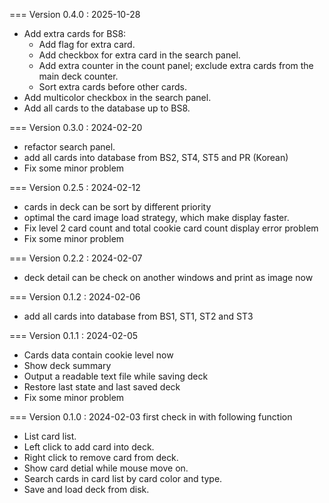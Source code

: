 === Version 0.4.0 : 2025-10-28
- Add extra cards for BS8:
  - Add flag for extra card.
  - Add checkbox for extra card in the search panel.
  - Add extra counter in the count panel; exclude extra cards from the main deck counter.
  - Sort extra cards before other cards.
- Add multicolor checkbox in the search panel.
- Add all cards to the database up to BS8.

=== Version 0.3.0 : 2024-02-20
- refactor search panel.
- add all cards into database from BS2, ST4, ST5 and PR (Korean)
- Fix some minor problem

=== Version 0.2.5 : 2024-02-12
- cards in deck can be sort by different priority
- optimal the card image load strategy, which make display faster.
- Fix level 2 card count and total cookie card count display error problem
- Fix some minor problem

=== Version 0.2.2 : 2024-02-07
- deck detail can be check on another windows and print as image now

=== Version 0.1.2 : 2024-02-06
- add all cards into database from BS1, ST1, ST2 and ST3

=== Version 0.1.1 : 2024-02-05
- Cards data contain cookie level now
- Show deck summary
- Output a readable text file while saving deck
- Restore last state and last saved deck
- Fix some minor problem

=== Version 0.1.0 : 2024-02-03
first check in with following function
- List card list.
- Left click to add card into deck.
- Right click to remove card from deck.
- Show card detial while mouse move on.
- Search cards in card list by card color and type.
- Save and load deck from disk.
